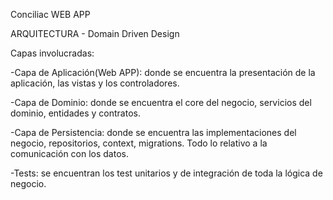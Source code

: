 Conciliac WEB APP

ARQUITECTURA - Domain Driven Design

Capas involucradas: 

  -Capa de Aplicación(Web APP): donde se encuentra la presentación de la aplicación, las vistas y los controladores.
  
  -Capa de Dominio: donde se encuentra el core del negocio, servicios del dominio, entidades y contratos.
  
  -Capa de Persistencia: donde se encuentra las implementaciones del negocio, repositorios, context, migrations. Todo lo relativo a la comunicación con los datos.
  
  -Tests: se encuentran los test unitarios y de integración de toda la lógica de negocio.

  
	
